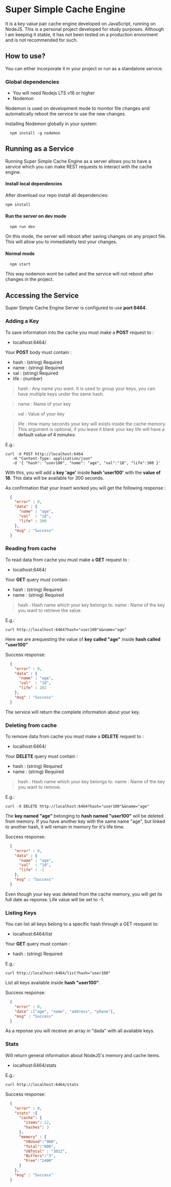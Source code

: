 # Super Simple Cache Engine
It is a key value pair cache engine developed on JavaScript, running on NodeJS.
This is a personal project developed for study purposes. Although I am keeping it stable,
it has not been tested on a production enviorment and is not recommended for such.

## How to use?
You can either incorporate it in your project or run as a standalone service.

### Global dependencies
  * You will need Nodejs LTS v16 or higher
  * Nodemon

Nodemon is used on development mode to monitor file changes and automatically
reboot the service to use the new changes. 

Installing Nodemon globally in your system:
```
  npm install -g nodemon
```

## Running as a Service
Running Super Simple Cache Engine as a server allows you to have a service which you can
make REST requests to interact with the cache engine.

#### Install local dependencies
After download our repo install all dependencies:
```
npm install
```

#### Run the server on dev mode
```
  npm run dev
```
On this mode, the server will reboot after saving changes on any project file. 
This will allow you to immediatelly test your changes.

#### Normal mode
```
  npm start
```
This way nodemon wont be called and the service will not reboot after changes
in the project.

## Accessing the Service
Super Simple Cache Engine Server is configured to use **port 6464**.

### Adding a Key
To save information into the cache you must make a **POST** request to :
  * localhost:6464/

Your **POST** body must contain : 
  * hash : (string) Required
  * name : (string) Required
  * val  : (string) Required
  * life : (number)

> hash : Any name you want. It is used to group your keys, you can have multiple keys under the same hash.

> name : Name of your key

> val  : Value of your key

> life : How many seconds your key will exists inside the cache memory. This argument is optional, if you leave it
> blank your key life will have a **default value of 4 minutes**.

E.g.:
```
curl -X POST http://localhost:6464 
   -H "Content-Type: application/json"
   -d '{ "hash": "user100", "name": "age", "val":"18", "life":300 }'
```
With this, you will add a **key 'age'** inside **hash 'user100'** with the **value of 18**.
This data will be available for 300 seconds.

As confirmation that your insert worked you will get the following response : 
```JSON
  {
    "error" : 0,
    "data" : {
      "name" : "age",
      "val"  : "18",
      "life" : 300
    },
    "msg" : "Success"
  }
```



### Reading from cache
To read data from cache you must make a **GET** request to :
  * localhost:6464/

Your **GET** query must contain : 
  * hash : (string) Required
  * name : (string) Required
 

> hash : Hash name which your key belongs to.
> name : Name of the key you want to retrieve the value.

E.g.:
```
curl http://localhost:6464?hash="user100"&&name="age"
```
Here we are arequesting the value of **key called "age"** inside **hash called "user100"**

Success response: 
```JSON
  {
    "error" : 0,
    "data" : {
      "name" : "age",
      "val"  : "18",
      "life" : 202
    },
    "msg" : "Success"
  }
```
The service will return the complete information about your key.


### Deleting from cache
To remove data from cache you must make a **DELETE** request to :
  * localhost:6464/

Your **DELETE** query must contain : 
  * hash : (string) Required
  * name : (string) Required
 

> hash : Hash name which your key belongs to.
> name : Name of the key you want to remove.

E.g.:
```
curl -X DELETE http://localhost:6464?hash="user100"&&name="age"
```
The **key named "age"** belonging to **hash named "user100"** will be deleted from memory.
If you have another key with the same name "age", but linked to another hash, it will remain in memory
for it's life time.

Success response: 
```JSON
  {
    "error" : 0,
    "data" : {
      "name" : "age",
      "val"  : "18",
      "life" : -1
    },
    "msg" : "Success"
  }
```
Even though your key was deleted from the cache memory, you will get its full date as reponse.
Life value will be set to -1.



### Listing Keys
You can list all keys belong to a specific hash through a GET resquest to:
  * localhost:6464/list

Your **GET** query must contain : 
  * hash : (string) Required

E.g.:
```
curl http://localhost:6464/list?hash="user100"
```
List all keys available inside **hash "user100"**.

Success response: 
```JSON
  {
    "error" : 0,
    "data" :["age", "name", "address", "phone"],
    "msg" : "Success"
  }
```
As a reponse you will receive an array in "dada" with all available keys.



### Stats
Will return general information about NodeJS's memory and cache items.
  * localhost:6464/stats

E.g.:
```
curl http://localhost:6464/stats
```

Success response: 
```JSON
  {
    "error" : 0,
    "stats" :{
      "cache": {
        "items": 12,
        "hashes": 3
      },
      "memory" : {
        "V8Used":"900",
        "Total":"800",
        "V8Total" : "3012",
        "Buffers":"3",
        "Free":"2400"
      }
    },
    "msg" : "Success"
  }
```








  







